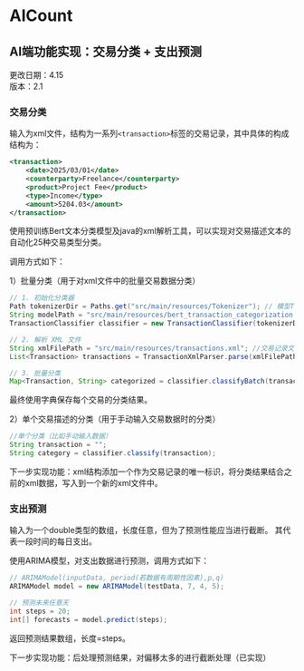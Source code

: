 # AICount

## AI端功能实现：交易分类 + 支出预测

更改日期：4.15   
版本：2.1

### 交易分类

输入为xml文件，结构为一系列`<transaction>`标签的交易记录，其中具体的构成结构为：

```xml
<transaction>
    <date>2025/03/01</date>
    <counterparty>Freelance</counterparty>
    <product>Project Fee</product>
    <type>Income</type>
    <amount>5204.03</amount>
</transaction>
```

使用预训练Bert文本分类模型及java的xml解析工具，可以实现对交易描述文本的自动化25种交易类型分类。

调用方式如下：

1）批量分类（用于对xml文件中的批量交易数据分类）
```java
// 1. 初始化分类器
Path tokenizerDir = Paths.get("src/main/resources/Tokenizer"); // 模型Tokenizer的路径
String modelPath = "src/main/resources/bert_transaction_categorization.onnx"; // 模型路径
TransactionClassifier classifier = new TransactionClassifier(tokenizerDir, modelPath);

// 2. 解析 XML 文件
String xmlFilePath = "src/main/resources/transactions.xml"; //交易记录文件路径
List<Transaction> transactions = TransactionXmlParser.parse(xmlFilePath);

// 3. 批量分类
Map<Transaction, String> categorized = classifier.classifyBatch(transactions);
```

最终使用字典保存每个交易的分类结果。

2）单个交易描述的分类（用于手动输入交易数据时的分类）
```java
//单个分类（比如手动输入数据）
String transaction = "";
String category = classifier.classify(transaction);
```

下一步实现功能：xml结构添加一个<id>作为交易记录的唯一标识，将分类结果结合之前的xml数据，写入到一个新的xml文件中。

### 支出预测
输入为一个double类型的数组，长度任意，但为了预测性能应当进行截断。 其代表一段时间的每日支出。

使用ARIMA模型，对支出数据进行预测，调用方式如下：

```java
// ARIMAModel(inputData, period(若数据有周期性因素),p,q)
ARIMAModel model = new ARIMAModel(testData, 7, 4, 5);

// 预测未来任意天
int steps = 20;
int[] forecasts = model.predict(steps);
```

返回预测结果数组，长度=steps。

下一步实现功能：后处理预测结果，对偏移太多的进行截断处理（已实现）





